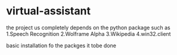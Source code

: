 # virtual-assistant
the project us completely depends on the python package such as 
1.Speech Recognition
2.Wolframe Alpha
3.Wikipedia
4.win32.client

basic installation fo the packges it tobe done
